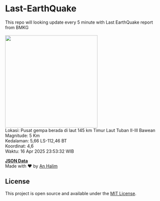 # Last-EarthQuake
This repo will looking update every 5 minute with Last EarthQuake report from BMKG
<br>
<br>
<img src="undefined" width="300"/>
<br>
Lokasi: Pusat gempa berada di laut 145 km Timur Laut Tuban  II-III Bawean <br>
Magnitude: 5 Km <br>
Kedalaman: 5,66 LS-112,46 BT <br>
Koordinat: 4,6 <br>
Waktu: 16 Apr 2025 23:53:32 WIB <br>

<a href="./data/data.json">**JSON Data**</a>
<br>
Made with ❤️ by <a href="https://github.com/an-halim">An Halim</a>
## License

This project is open source and available under the [MIT License](LICENSE).

